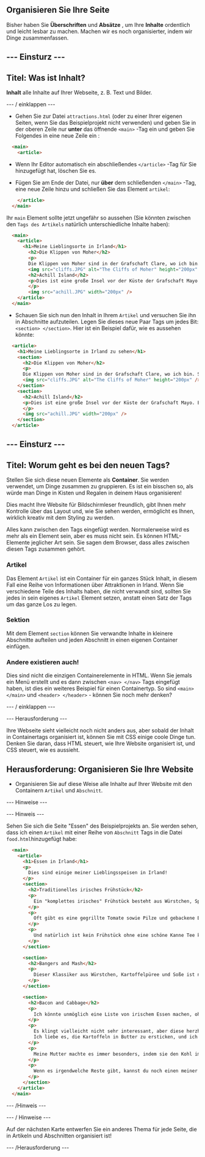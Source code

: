 ## Organisieren Sie Ihre Seite

Bisher haben Sie **Überschriften** und **Absätze** , um Ihre **Inhalte** ordentlich und leicht lesbar zu machen. Machen wir es noch organisierter, indem wir Dinge zusammenfassen.

## \--- Einsturz \---

## Titel: Was ist Inhalt?

**Inhalt** alle Inhalte auf Ihrer Webseite, z. B. Text und Bilder.

\--- / einklappen \---

+ Gehen Sie zur Datei `attractions.html` (oder zu einer Ihrer eigenen Seiten, wenn Sie das Beispielprojekt nicht verwenden) und geben Sie in der oberen Zeile nur **unter** das öffnende `<main>` -Tag ein und geben Sie Folgendes in eine neue Zeile ein : 

```html
  <main>
    <article>
```

+ Wenn Ihr Editor automatisch ein abschließendes `</article>` -Tag für Sie hinzugefügt hat, löschen Sie es.

+ Fügen Sie am Ende der Datei, nur **über** dem schließenden `</main>` -Tag, eine neue Zeile hinzu und schließen Sie das Element `artikel`:

```html
    </article>
  </main>
```

Ihr `main` Element sollte jetzt ungefähr so ​​aussehen (Sie könnten zwischen den `Tags des Artikels` natürlich unterschiedliche Inhalte haben):

```html
  <main>
    <article>
      <h1>Meine Lieblingsorte in Irland</h1>
        <h2>Die Klippen von Moher</h2>
        <p>
        Die Klippen von Moher sind in der Grafschaft Clare, wo ich bin. Schau, wie cool sie sind!</p>
        <img src="cliffs.JPG" alt="The Cliffs of Moher" height="200px" />
        <h2>Achill Island</h2>
        <p>Dies ist eine große Insel vor der Küste der Grafschaft Mayo. Es hat eine wilde und schöne Landschaft mit Bergen, Mooren und Klippen.
        </p>
        <img src="achill.JPG" width="200px" />
    </article>
  </main>
```

+ Schauen Sie sich nun den Inhalt in Ihrem `Artikel` und versuchen Sie ihn in Abschnitte aufzuteilen. Legen Sie dieses neue Paar Tags um jedes Bit: `<section> </section>`. Hier ist ein Beispiel dafür, wie es aussehen könnte:

```html
  <article>
    <h1>Meine Lieblingsorte in Irland zu sehen</h1>
    <section>
      <h2>Die Klippen von Moher</h2>
      <p>
      Die Klippen von Moher sind in der Grafschaft Clare, wo ich bin. Schau, wie cool sie sind!</p>
      <img src="cliffs.JPG" alt="The Cliffs of Moher" height="200px" />
    </section>
    <section>
      <h2>Achill Island</h2>
      <p>Dies ist eine große Insel vor der Küste der Grafschaft Mayo. Es hat eine wilde und schöne Landschaft mit Bergen, Mooren und Klippen.
      </p>
      <img src="achill.JPG" width="200px" />
    </section>
  </article>
```

## \--- Einsturz \---

## Titel: Worum geht es bei den neuen Tags?

Stellen Sie sich diese neuen Elemente als **Container**. Sie werden verwendet, um Dinge zusammen zu gruppieren. Es ist ein bisschen so, als würde man Dinge in Kisten und Regalen in deinem Haus organisieren!

Dies macht Ihre Website für Bildschirmleser freundlich, gibt Ihnen mehr Kontrolle über das Layout und, wie Sie sehen werden, ermöglicht es Ihnen, wirklich kreativ mit dem Styling zu werden.

Alles kann zwischen den Tags eingefügt werden. Normalerweise wird es mehr als ein Element sein, aber es muss nicht sein. Es können HTML-Elemente jeglicher Art sein. Sie sagen dem Browser, dass alles zwischen diesen Tags zusammen gehört.

### Artikel

Das Element `Artikel` ist ein Container für ein ganzes Stück Inhalt, in diesem Fall eine Reihe von Informationen über Attraktionen in Irland. Wenn Sie verschiedene Teile des Inhalts haben, die nicht verwandt sind, sollten Sie jedes in sein eigenes `Artikel` Element setzen, anstatt einen Satz der Tags um das ganze Los zu legen.

### Sektion

Mit dem Element `section` können Sie verwandte Inhalte in kleinere Abschnitte aufteilen und jeden Abschnitt in einen eigenen Container einfügen.

### Andere existieren auch!

Dies sind nicht die einzigen Containerelemente in HTML. Wenn Sie jemals ein Menü erstellt und es dann zwischen `<nav> </nav>` Tags eingefügt haben, ist dies ein weiteres Beispiel für einen Containertyp. So sind `<main> </main>` und `<header> </header>` - können Sie noch mehr denken?

\--- / einklappen \---

\--- Herausforderung \---

Ihre Webseite sieht vielleicht noch nicht anders aus, aber sobald der Inhalt in Containertags organisiert ist, können Sie mit CSS einige coole Dinge tun. Denken Sie daran, dass HTML steuert, wie Ihre Website organisiert ist, und CSS steuert, wie es aussieht.

## Herausforderung: Organisieren Sie Ihre Website

+ Organisieren Sie auf diese Weise alle Inhalte auf Ihrer Website mit den Containern `Artikel` und `Abschnitt`. 

\--- Hinweise \---

\--- Hinweis \---

Sehen Sie sich die Seite "Essen" des Beispielprojekts an. Sie werden sehen, dass ich einen `Artikel` mit einer Reihe von `Abschnitt` Tags in die Datei `food.html`hinzugefügt habe:

```html
  <main>
    <article>
      <h1>Essen in Irland</h1>
      <p>
        Dies sind einige meiner Lieblingsspeisen in Irland!
      </p>  
      <section>
        <h2>Traditionelles irisches Frühstück</h2>
        <p>
          Ein "komplettes irisches" Frühstück besteht aus Würstchen, Speckscheiben, Eiern, Blutwurst, Blutwurst und Toast.
        </p>
        <p>
          Oft gibt es eine gegrillte Tomate sowie Pilze und gebackene Bohnen.
        </p>
        <p>
          Und natürlich ist kein Frühstück ohne eine schöne Kanne Tee komplett!
        </p>
      </section>

      <section>
        <h2>Bangers and Mash</h2>
        <p>
          Dieser Klassiker aus Würstchen, Kartoffelpüree und Soße ist nicht nur in Irland zu finden. Die meisten Länder haben ihre eigene Art, Würste zu machen, und sie sind eine Sache, die ich von zuhause vermisse, wenn ich auf Reisen bin!
        </p>
      </section>

      <section>
        <h2>Bacon and Cabbage</h2>
        <p>
          Ich könnte unmöglich eine Liste von irischem Essen machen, ohne dieses sehr traditionelle Gericht einzubeziehen!
        </p>
        <p>
          Es klingt vielleicht nicht sehr interessant, aber diese herzhafte Mahlzeit aus gekochtem Schinken, Kartoffeln und Grünkohl ist lecker und sättigend.
          Ich liebe es, die Kartoffeln in Butter zu ersticken, und ich mag auch ein wenig Senf mit dem Speck.
        </p>
        <p>
          Meine Mutter machte es immer besonders, indem sie den Kohl im Wasser kochte, in dem der Schinken gekocht wurde.
        </p>
        <p>
          Wenn es irgendwelche Reste gibt, kannst du noch einen meiner Favoriten machen: <strong>gebratener Kohl</strong>!
        </p>
      </section>
    </article>     
  </main>
```

\--- /Hinweis \---

\--- / Hinweise \---

Auf der nächsten Karte entwerfen Sie ein anderes Thema für jede Seite, die in Artikeln und Abschnitten organisiert ist!

\--- /Herausforderung \---